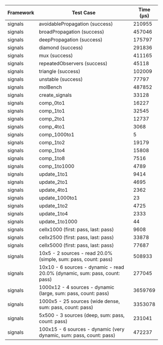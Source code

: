 | Framework | Test Case | Time (μs) |
| --- | --- | --- |
| signals | avoidablePropagation (success) | 210955 |
| signals | broadPropagation (success) | 457046 |
| signals | deepPropagation (success) | 175797 |
| signals | diamond (success) | 291836 |
| signals | mux (success) | 411165 |
| signals | repeatedObservers (success) | 45118 |
| signals | triangle (success) | 102009 |
| signals | unstable (success) | 77797 |
| signals | molBench | 487852 |
| signals | create_signals | 33128 |
| signals | comp_0to1 | 16227 |
| signals | comp_1to1 | 32545 |
| signals | comp_2to1 | 12737 |
| signals | comp_4to1 | 3068 |
| signals | comp_1000to1 | 5 |
| signals | comp_1to2 | 19179 |
| signals | comp_1to4 | 15808 |
| signals | comp_1to8 | 7516 |
| signals | comp_1to1000 | 4789 |
| signals | update_1to1 | 9414 |
| signals | update_2to1 | 4695 |
| signals | update_4to1 | 2362 |
| signals | update_1000to1 | 23 |
| signals | update_1to2 | 4725 |
| signals | update_1to4 | 2333 |
| signals | update_1to1000 | 44 |
| signals | cellx1000 (first: pass, last: pass) | 9608 |
| signals | cellx2500 (first: pass, last: pass) | 33878 |
| signals | cellx5000 (first: pass, last: pass) | 77687 |
| signals | 10x5 - 2 sources - read 20.0% (simple, sum: pass, count: pass) | 508933 |
| signals | 10x10 - 6 sources - dynamic - read 20.0% (dynamic, sum: pass, count: pass) | 277045 |
| signals | 1000x12 - 4 sources - dynamic (large, sum: pass, count: pass) | 3659769 |
| signals | 1000x5 - 25 sources (wide dense, sum: pass, count: pass) | 3353078 |
| signals | 5x500 - 3 sources (deep, sum: pass, count: pass) | 231041 |
| signals | 100x15 - 6 sources - dynamic (very dynamic, sum: pass, count: pass) | 472237 |
